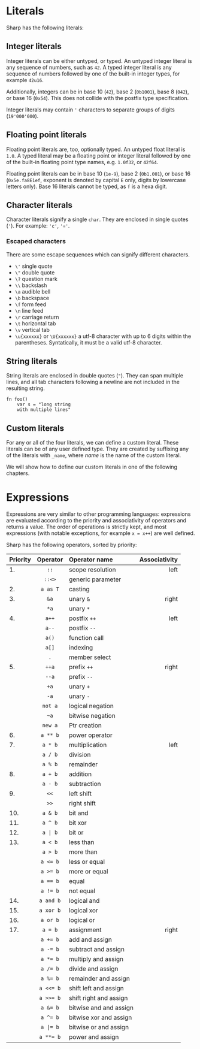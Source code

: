 # Literals
Sharp has the following literals:

## Integer literals
Integer literals can be either untyped, or typed.
An untyped integer literal is any sequence of numbers, such as `42`.
A typed integer literal is any sequence of numbers followed by one of the built-in integer types, for example `42u16`.

Additionally, integers can be in base 10 (`42`), base 2 (`0b1001`), base 8 (`042`), or base 16 (`0x54`). This does not collide with the postfix type specification.

Integer literals may contain `'` characters to separate groups of digits (`19'000'000`).

## Floating point literals
Floating point literals are, too, optionally typed.
An untyped float literal is `1.0`.
A typed literal may be a floating point or integer literal followed by one of the built-in floating point type names, e.g. `1.0f32`, or `42f64`.

Floating point literals can be in base 10 (`1e-9`), base 2 (`0b1.001`), or base 16 (`0x5e.fa8E1ef`, exponent is denoted by capital `E` only, digits by lowercase letters only). Base 16 literals cannot be typed, as `f` is a hexa digit.

## Character literals
Character literals signify a single `char`. They are enclosed in single quotes (`'`). For example: `'c'`, `'⚛'`.

### Escaped characters
There are some escape sequences which can signify different characters.

* `\'` single quote
* `\"` double quote
* `\?` question mark
* `\\` backslash
* `\a` audible bell
* `\b` backspace
* `\f` form feed
* `\n` line feed
* `\r` carriage return
* `\t` horizontal tab
* `\v` vertical tab
* `\u{xxxxxx}` or `\U{xxxxxx}` a utf-8 character with up to 6 digits within the parentheses. Syntatically, it must be a valid utf-8 character.

## String literals
String literals are enclosed in double quotes (`"`). They can span multiple lines,
and all tab characters following a newline are not included in the resulting string.
```
fn foo()
	var s = "long string
	with multiple lines"
```

## Custom literals
For any or all of the four literals, we can define a custom literal.
These literals can be of any user defined type. They are created by suffixing any of the literals with `_name`, where *name* is the name of the custom literal.

We will show how to define our custom literals in one of the following chapters.

# Expressions
Expressions are very similar to other programming languages: expressions are evaluated according to the priority and associativity of operators and returns a value. The order of operations is strictly kept, and most expressions (with notable exceptions, for example `x = x++`) are well defined.

Sharp has the following operators, sorted by priority:

| **Priority** | **Operator** |  **Operator name**  | **Associativity**|
|:------------ |:------------:|:------------------- | ----------------:|
| 1.           | `::`         | scope resolution    | left             |
|              | `::<>`       | generic parameter   |                  |
| 2.           | `a as T`     | casting             |                  |
| 3.           | `&a`         | unary `&`           | right            |
|              | `*a`         | unary `*`           |                  |
| 4.           | `a++`        | postfix `++`        | left             |
|              | `a--`        | postfix `--`        |                  |
|              | `a()`        | function call       |                  |
|              | `a[]`        | indexing            |                  |
|              | `.`          | member select       |                  |
| 5.           | `++a`        | prefix `++`         | right            |
|              | `--a`        | prefix `--`         |                  |
|              | `+a`         | unary `+`           |                  |
|              | `-a`         | unary `-`           |                  |
|              | `not a`      | logical negation    |                  |
|              | `~a`         | bitwise negation    |                  |
|              | `new a`      | Ptr<T> creation     |                  |
| 6.           | `a ** b`     | power operator      |                  |
| 7.           | `a * b`      | multiplication      | left             |
|              | `a / b`      | division            |                  |
|              | `a % b`      | remainder           |                  |
| 8.           | `a + b`      | addition            |                  |
|              | `a - b`      | subtraction         |                  |
| 9.           | `<<`         | left shift          |                  |
|              | `>>`         | right shift         |                  |
| 10.          | `a & b`      | bit and             |                  |
| 11.          | `a ^ b`      | bit xor             |                  |
| 12.          | `a \| b`     | bit or              |                  |
| 13.          | `a < b`      | less than           |                  |
|              | `a > b`      | more than           |                  |
|              | `a <= b`     | less or equal       |                  |
|              | `a >= b`     | more or equal       |                  |
|              | `a == b`     | equal               |                  |
|              | `a != b`     | not equal           |                  |
| 14.          | `a and b`    | logical and         |                  |
| 15.          | `a xor b`    | logical xor         |                  |
| 16.          | `a or b`     | logical or          |                  |
| 17.          | `a = b`      | assignment          | right            |
|              | `a += b`     | add and assign      |                  |
|              | `a -= b`     | subtract and assign |                  |
|              | `a *= b`     | multiply and assign |                  |
|              | `a /= b`     | divide and assign   |                  |
|              | `a %= b`     |remainder and assign |                  |
|              | `a <<= b`    |shift left and assign|                  |
|              | `a >>= b`    |shift right and assign|                 |
|              | `a &= b`     |bitwise and and assign|                 |
|              | `a ^= b`     |bitwise xor and assign|                 |
|              | `a \|= b`    |bitwise or and assign|                  |
|              | `a **= b`    | power and assign    |                  | 
